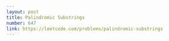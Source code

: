 ```yaml
---
layout: post
title: Palindromic Substrings
number: 647
link: https://leetcode.com/problems/palindromic-substrings
---
```

